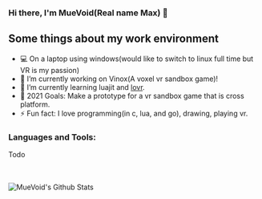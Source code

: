 ### Hi there, I'm MueVoid(Real name Max) 👋

## Some things about my work environment

- 💻 On a laptop using windows(would like to switch to linux full time but VR is my passion)
- 🔭 I’m currently working on Vinox(A voxel vr sandbox game)!
- 🌱 I’m currently learning luajit and [lovr](https://lovr.org).
- 🥅 2021 Goals: Make a prototype for a vr sandbox game that is cross platform.
- ⚡ Fun fact: I love programming(in c, lua, and go), drawing, playing vr.

### Languages and Tools:

Todo

<br />
<br />


<img align="left" alt="MueVoid's Github Stats" src="https://github-readme-stats.vercel.app/api?username=MueVoid&show_icons=true&hide_border=true" />
